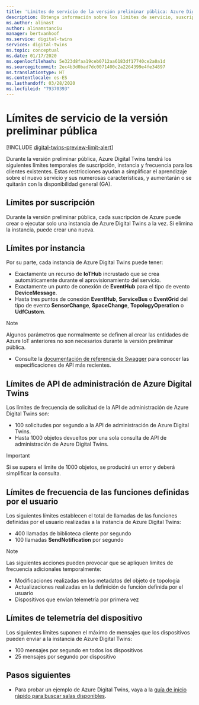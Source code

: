 ```yaml
---
title: 'Límites de servicio de la versión preliminar pública: Azure Digital Twins | Microsoft Docs'
description: Obtenga información sobre los límites de servicio, suscripción, instancia y tarifas de la versión preliminar pública de Azure Digital Twins.
ms.author: alinast
author: alinamstanciu
manager: bertvanhoof
ms.service: digital-twins
services: digital-twins
ms.topic: conceptual
ms.date: 01/17/2020
ms.openlocfilehash: 5e323d8faa19ceb0712aa6183df17740ce2a0a1d
ms.sourcegitcommit: 2ec4b3d0bad7dc0071400c2a2264399e4fe34897
ms.translationtype: HT
ms.contentlocale: es-ES
ms.lasthandoff: 03/28/2020
ms.locfileid: "79370393"
---
```

# <a name="public-preview-service-limits"></a>Límites de servicio de la versión preliminar pública

[!INCLUDE [digital-twins-preview-limit-alert](../../includes/digital-twins-preview-limit-alert.md)]

Durante la versión preliminar pública, Azure Digital Twins tendrá los siguientes límites temporales de suscripción, instancia y frecuencia para los clientes existentes. Estas restricciones ayudan a simplificar el aprendizaje sobre el nuevo servicio y sus numerosas características, y aumentarán o se quitarán con la disponibilidad general (GA).

## <a name="per-subscription-limits"></a>Límites por suscripción

Durante la versión preliminar pública, cada suscripción de Azure puede crear o ejecutar solo una instancia de Azure Digital Twins a la vez. Si elimina la instancia, puede crear una nueva.

## <a name="per-instance-limits"></a>Límites por instancia

Por su parte, cada instancia de Azure Digital Twins puede tener:

- Exactamente un recurso de **IoTHub** incrustado que se crea automáticamente durante el aprovisionamiento del servicio.
- Exactamente un punto de conexión de **EventHub** para el tipo de evento **DeviceMessage**.
- Hasta tres puntos de conexión **EventHub**, **ServiceBus** o **EventGrid** del tipo de evento **SensorChange**, **SpaceChange**, **TopologyOperation** o **UdfCustom**.

> [!NOTE]
> Algunos parámetros que normalmente se definen al crear las entidades de Azure IoT anteriores no son necesarios durante la versión preliminar pública.
> - Consulte la [documentación de referencia de Swagger](./how-to-use-swagger.md) para conocer las especificaciones de API más recientes.

## <a name="azure-digital-twins-management-api-limits"></a>Límites de API de administración de Azure Digital Twins

Los límites de frecuencia de solicitud de la API de administración de Azure Digital Twins son:

- 100 solicitudes por segundo a la API de administración de Azure Digital Twins.
- Hasta 1000 objetos devueltos por una sola consulta de API de administración de Azure Digital Twins.

> [!IMPORTANT]
> Si se supera el límite de 1000 objetos, se producirá un error y deberá simplificar la consulta.

## <a name="user-defined-functions-rate-limits"></a>Límites de frecuencia de las funciones definidas por el usuario

Los siguientes límites establecen el total de llamadas de las funciones definidas por el usuario realizadas a la instancia de Azure Digital Twins:

- 400 llamadas de biblioteca cliente por segundo
- 100 llamadas **SendNotification** por segundo

> [!NOTE]
> Las siguientes acciones pueden provocar que se apliquen límites de frecuencia adicionales temporalmente:
> - Modificaciones realizadas en los metadatos del objeto de topología
> - Actualizaciones realizadas en la definición de función definida por el usuario
> - Dispositivos que envían telemetría por primera vez

## <a name="device-telemetry-limits"></a>Límites de telemetría del dispositivo

Los siguientes límites suponen el máximo de mensajes que los dispositivos pueden enviar a la instancia de Azure Digital Twins:

- 100 mensajes por segundo en todos los dispositivos
-    25 mensajes por segundo por dispositivo

## <a name="next-steps"></a>Pasos siguientes

- Para probar un ejemplo de Azure Digital Twins, vaya a la [guía de inicio rápido para buscar salas disponibles](./quickstart-view-occupancy-dotnet.md).
